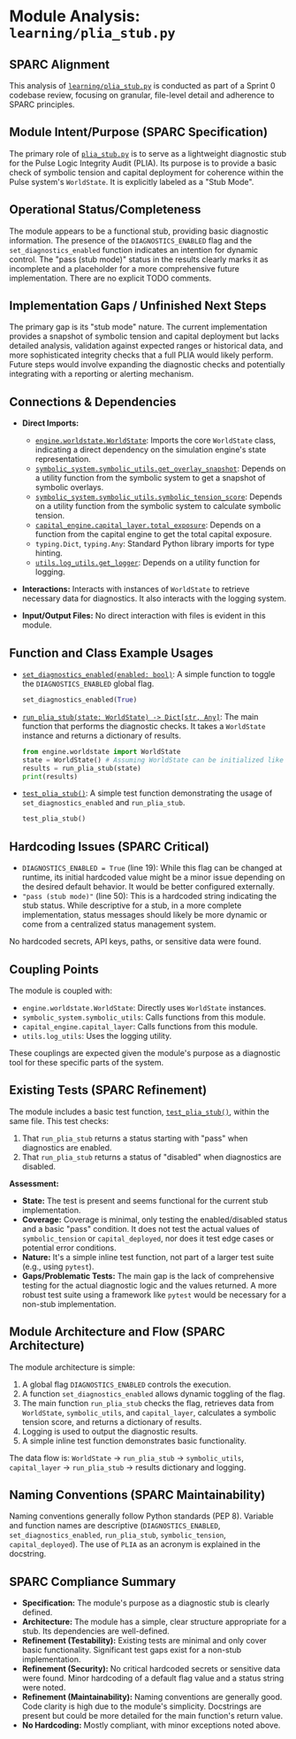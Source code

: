 # Module Analysis: `learning/plia_stub.py`

## SPARC Alignment

This analysis of [`learning/plia_stub.py`](learning/plia_stub.py:1) is conducted as part of a Sprint 0 codebase review, focusing on granular, file-level detail and adherence to SPARC principles.

## Module Intent/Purpose (SPARC Specification)

The primary role of [`plia_stub.py`](learning/plia_stub.py:1) is to serve as a lightweight diagnostic stub for the Pulse Logic Integrity Audit (PLIA). Its purpose is to provide a basic check of symbolic tension and capital deployment for coherence within the Pulse system's `WorldState`. It is explicitly labeled as a "Stub Mode".

## Operational Status/Completeness

The module appears to be a functional stub, providing basic diagnostic information. The presence of the `DIAGNOSTICS_ENABLED` flag and the `set_diagnostics_enabled` function indicates an intention for dynamic control. The "pass (stub mode)" status in the results clearly marks it as incomplete and a placeholder for a more comprehensive future implementation. There are no explicit TODO comments.

## Implementation Gaps / Unfinished Next Steps

The primary gap is its "stub mode" nature. The current implementation provides a snapshot of symbolic tension and capital deployment but lacks detailed analysis, validation against expected ranges or historical data, and more sophisticated integrity checks that a full PLIA would likely perform. Future steps would involve expanding the diagnostic checks and potentially integrating with a reporting or alerting mechanism.

## Connections & Dependencies

*   **Direct Imports:**
    *   [`engine.worldstate.WorldState`](simulation_engine/worldstate.py:1): Imports the core `WorldState` class, indicating a direct dependency on the simulation engine's state representation.
    *   [`symbolic_system.symbolic_utils.get_overlay_snapshot`](symbolic_system/symbolic_utils.py:1): Depends on a utility function from the symbolic system to get a snapshot of symbolic overlays.
    *   [`symbolic_system.symbolic_utils.symbolic_tension_score`](symbolic_system/symbolic_utils.py:1): Depends on a utility function from the symbolic system to calculate symbolic tension.
    *   [`capital_engine.capital_layer.total_exposure`](capital_engine/capital_layer.py:1): Depends on a function from the capital engine to get the total capital exposure.
    *   `typing.Dict`, `typing.Any`: Standard Python library imports for type hinting.
    *   [`utils.log_utils.get_logger`](utils/log_utils.py:1): Depends on a utility function for logging.

*   **Interactions:** Interacts with instances of `WorldState` to retrieve necessary data for diagnostics. It also interacts with the logging system.
*   **Input/Output Files:** No direct interaction with files is evident in this module.

## Function and Class Example Usages

*   [`set_diagnostics_enabled(enabled: bool)`](learning/plia_stub.py:21): A simple function to toggle the `DIAGNOSTICS_ENABLED` global flag.
    ```python
    set_diagnostics_enabled(True)
    ```
*   [`run_plia_stub(state: WorldState) -> Dict[str, Any]`](learning/plia_stub.py:29): The main function that performs the diagnostic checks. It takes a `WorldState` instance and returns a dictionary of results.
    ```python
    from engine.worldstate import WorldState
    state = WorldState() # Assuming WorldState can be initialized like this
    results = run_plia_stub(state)
    print(results)
    ```
*   [`test_plia_stub()`](learning/plia_stub.py:61): A simple test function demonstrating the usage of `set_diagnostics_enabled` and `run_plia_stub`.
    ```python
    test_plia_stub()
    ```

## Hardcoding Issues (SPARC Critical)

*   `DIAGNOSTICS_ENABLED = True` (line 19): While this flag can be changed at runtime, its initial hardcoded value might be a minor issue depending on the desired default behavior. It would be better configured externally.
*   `"pass (stub mode)"` (line 50): This is a hardcoded string indicating the stub status. While descriptive for a stub, in a more complete implementation, status messages should likely be more dynamic or come from a centralized status management system.

No hardcoded secrets, API keys, paths, or sensitive data were found.

## Coupling Points

The module is coupled with:
*   `engine.worldstate.WorldState`: Directly uses `WorldState` instances.
*   `symbolic_system.symbolic_utils`: Calls functions from this module.
*   `capital_engine.capital_layer`: Calls functions from this module.
*   `utils.log_utils`: Uses the logging utility.

These couplings are expected given the module's purpose as a diagnostic tool for these specific parts of the system.

## Existing Tests (SPARC Refinement)

The module includes a basic test function, [`test_plia_stub()`](learning/plia_stub.py:61), within the same file. This test checks:
1.  That `run_plia_stub` returns a status starting with "pass" when diagnostics are enabled.
2.  That `run_plia_stub` returns a status of "disabled" when diagnostics are disabled.

**Assessment:**
*   **State:** The test is present and seems functional for the current stub implementation.
*   **Coverage:** Coverage is minimal, only testing the enabled/disabled status and a basic "pass" condition. It does not test the actual values of `symbolic_tension` or `capital_deployed`, nor does it test edge cases or potential error conditions.
*   **Nature:** It's a simple inline test function, not part of a larger test suite (e.g., using `pytest`).
*   **Gaps/Problematic Tests:** The main gap is the lack of comprehensive testing for the actual diagnostic logic and the values returned. A more robust test suite using a framework like `pytest` would be necessary for a non-stub implementation.

## Module Architecture and Flow (SPARC Architecture)

The module architecture is simple:
1.  A global flag `DIAGNOSTICS_ENABLED` controls the execution.
2.  A function `set_diagnostics_enabled` allows dynamic toggling of the flag.
3.  The main function `run_plia_stub` checks the flag, retrieves data from `WorldState`, `symbolic_utils`, and `capital_layer`, calculates a symbolic tension score, and returns a dictionary of results.
4.  Logging is used to output the diagnostic results.
5.  A simple inline test function demonstrates basic functionality.

The data flow is: `WorldState` -> `run_plia_stub` -> `symbolic_utils`, `capital_layer` -> `run_plia_stub` -> results dictionary and logging.

## Naming Conventions (SPARC Maintainability)

Naming conventions generally follow Python standards (PEP 8). Variable and function names are descriptive (`DIAGNOSTICS_ENABLED`, `set_diagnostics_enabled`, `run_plia_stub`, `symbolic_tension`, `capital_deployed`). The use of `PLIA` as an acronym is explained in the docstring.

## SPARC Compliance Summary

*   **Specification:** The module's purpose as a diagnostic stub is clearly defined.
*   **Architecture:** The module has a simple, clear structure appropriate for a stub. Its dependencies are well-defined.
*   **Refinement (Testability):** Existing tests are minimal and only cover basic functionality. Significant test gaps exist for a non-stub implementation.
*   **Refinement (Security):** No critical hardcoded secrets or sensitive data were found. Minor hardcoding of a default flag value and a status string were noted.
*   **Refinement (Maintainability):** Naming conventions are generally good. Code clarity is high due to the module's simplicity. Docstrings are present but could be more detailed for the main function's return value.
*   **No Hardcoding:** Mostly compliant, with minor exceptions noted above.

